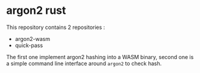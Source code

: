 # argon2 rust

This repository contains 2 repositories :

- argon2-wasm
- quick-pass

The first one implement argon2 hashing into a WASM binary,
second one is a simple command line interface around `argon2` to check hash.